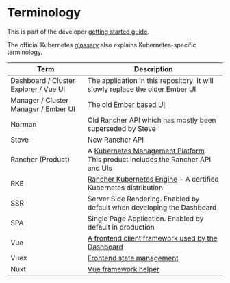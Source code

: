 # Terminology

This is part of the developer [getting started guide](./README.md).

The official Kubernetes [glossary](https://kubernetes.io/docs/reference/glossary/?fundamental=true) also explains Kubernetes-specific terminology.

| Term | Description | 
|-------|--------------|
| Dashboard / Cluster Explorer / Vue UI | The application in this repository. It will slowly replace the older Ember UI |
| Manager / Cluster Manager / Ember UI | The old [Ember based UI](https://github.com/rancher/ui) |
| Norman | Old Rancher API which has mostly been superseded by Steve  |
| Steve | New Rancher API |
| Rancher (Product) | A [Kubernetes Management Platform](https://rancher.com/products/rancher/). This product includes the Rancher API and UIs  |
| RKE | [Rancher Kubernetes Engine](https://rancher.com/products/rke/) - A certified Kubernetes distribution |
| SSR | Server Side Rendering. Enabled by default when developing the Dashboard |
| SPA | Single Page Application. Enabled by default in production |
| Vue | [A frontend client framework used by the Dashboard](https://vuejs.org/) |
| Vuex | [Frontend state management](https://vuex.vuejs.org/) |
| Nuxt | [Vue framework helper](https://nuxtjs.org/)| 